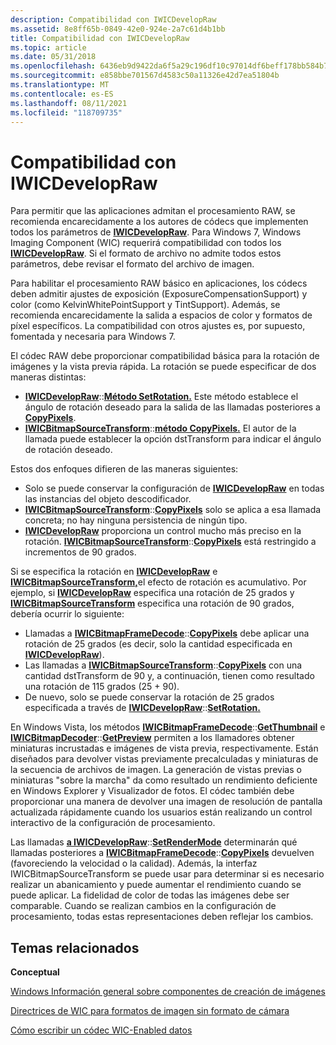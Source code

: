 ```yaml
---
description: Compatibilidad con IWICDevelopRaw
ms.assetid: 8e8ff65b-0849-42e0-924e-2a7c61d4b1bb
title: Compatibilidad con IWICDevelopRaw
ms.topic: article
ms.date: 05/31/2018
ms.openlocfilehash: 6436eb9d9422da6f5a29c196df10c97014df6beff178bb584b70e45d207dd50d
ms.sourcegitcommit: e858bbe701567d4583c50a11326e42d7ea51804b
ms.translationtype: MT
ms.contentlocale: es-ES
ms.lasthandoff: 08/11/2021
ms.locfileid: "118709735"
---
```

# <a name="support-for-iwicdevelopraw"></a>Compatibilidad con IWICDevelopRaw

Para permitir que las aplicaciones admitan el procesamiento RAW, se recomienda encarecidamente a los autores de códecs que implementen todos los parámetros de [**IWICDevelopRaw**](/windows/desktop/api/Wincodec/nn-wincodec-iwicdevelopraw). Para Windows 7, Windows Imaging Component (WIC) requerirá compatibilidad con todos los [**IWICDevelopRaw**](/windows/desktop/api/Wincodec/nn-wincodec-iwicdevelopraw). Si el formato de archivo no admite todos estos parámetros, debe revisar el formato del archivo de imagen.

Para habilitar el procesamiento RAW básico en aplicaciones, los códecs deben admitir ajustes de exposición (ExposureCompensationSupport) y color (como KelvinWhitePointSupport y TintSupport). Además, se recomienda encarecidamente la salida a espacios de color y formatos de píxel específicos. La compatibilidad con otros ajustes es, por supuesto, fomentada y necesaria para Windows 7.

El códec RAW debe proporcionar compatibilidad básica para la rotación de imágenes y la vista previa rápida. La rotación se puede especificar de dos maneras distintas:

-   [**IWICDevelopRaw**](/windows/desktop/api/Wincodec/nn-wincodec-iwicdevelopraw)::[**Método SetRotation.**](/windows/desktop/api/Wincodec/nf-wincodec-iwicdevelopraw-setrotation) Este método establece el ángulo de rotación deseado para la salida de las llamadas posteriores a [**CopyPixels**](/windows/desktop/api/Wincodec/nf-wincodec-iwicbitmapsource-copypixels).
-   [**IWICBitmapSourceTransform**](/windows/desktop/api/Wincodec/nn-wincodec-iwicbitmapsourcetransform)::[**método CopyPixels.**](/windows/desktop/api/Wincodec/nf-wincodec-iwicbitmapsource-copypixels) El autor de la llamada puede establecer la opción dstTransform para indicar el ángulo de rotación deseado.

Estos dos enfoques difieren de las maneras siguientes:

-   Solo se puede conservar la configuración de [**IWICDevelopRaw**](/windows/desktop/api/Wincodec/nn-wincodec-iwicdevelopraw) en todas las instancias del objeto descodificador.
-   [**IWICBitmapSourceTransform**](/windows/desktop/api/Wincodec/nn-wincodec-iwicbitmapsourcetransform)::[**CopyPixels**](/windows/desktop/api/Wincodec/nf-wincodec-iwicbitmapsourcetransform-copypixels) solo se aplica a esa llamada concreta; no hay ninguna persistencia de ningún tipo.
-   [**IWICDevelopRaw**](/windows/desktop/api/Wincodec/nn-wincodec-iwicdevelopraw) proporciona un control mucho más preciso en la rotación. [**IWICBitmapSourceTransform**](/windows/desktop/api/Wincodec/nn-wincodec-iwicbitmapsourcetransform)::[**CopyPixels**](/windows/desktop/api/Wincodec/nf-wincodec-iwicbitmapsourcetransform-copypixels) está restringido a incrementos de 90 grados.

Si se especifica la rotación en [**IWICDevelopRaw**](/windows/desktop/api/Wincodec/nn-wincodec-iwicdevelopraw) e [**IWICBitmapSourceTransform,**](/windows/desktop/api/Wincodec/nn-wincodec-iwicbitmapsourcetransform)el efecto de rotación es acumulativo. Por ejemplo, si [**IWICDevelopRaw**](/windows/desktop/api/Wincodec/nn-wincodec-iwicdevelopraw) especifica una rotación de 25 grados y [**IWICBitmapSourceTransform**](/windows/desktop/api/Wincodec/nn-wincodec-iwicbitmapsourcetransform) especifica una rotación de 90 grados, debería ocurrir lo siguiente:

-   Llamadas a [**IWICBitmapFrameDecode**](/windows/desktop/api/Wincodec/nn-wincodec-iwicbitmapframedecode)::[**CopyPixels**](/windows/desktop/api/Wincodec/nf-wincodec-iwicbitmapsource-copypixels) debe aplicar una rotación de 25 grados (es decir, solo la cantidad especificada en [**IWICDevelopRaw**](/windows/desktop/api/Wincodec/nn-wincodec-iwicdevelopraw)).
-   Las llamadas a [**IWICBitmapSourceTransform**](/windows/desktop/api/Wincodec/nn-wincodec-iwicbitmapsourcetransform)::[**CopyPixels**](/windows/desktop/api/Wincodec/nf-wincodec-iwicbitmapsourcetransform-copypixels) con una cantidad dstTransform de 90 y, a continuación, tienen como resultado una rotación de 115 grados (25 + 90).
-   De nuevo, solo se puede conservar la rotación de 25 grados especificada a través de [**IWICDevelopRaw**](/windows/desktop/api/Wincodec/nn-wincodec-iwicdevelopraw)::[**SetRotation.**](/windows/desktop/api/Wincodec/nf-wincodec-iwicdevelopraw-setrotation)

En Windows Vista, los métodos [**IWICBitmapFrameDecode**](/windows/desktop/api/Wincodec/nn-wincodec-iwicbitmapframedecode)::[**GetThumbnail**](/windows/desktop/api/Wincodec/nf-wincodec-iwicbitmapframedecode-getthumbnail) e [**IWICBitmapDecoder**](/windows/desktop/api/Wincodec/nn-wincodec-iwicbitmapdecoder)::[**GetPreview**](/windows/desktop/api/Wincodec/nf-wincodec-iwicbitmapdecoder-getpreview) permiten a los llamadores obtener miniaturas incrustadas e imágenes de vista previa, respectivamente. Están diseñados para devolver vistas previamente precalculadas y miniaturas de la secuencia de archivos de imagen. La generación de vistas previas o miniaturas "sobre la marcha" da como resultado un rendimiento deficiente en Windows Explorer y Visualizador de fotos. El códec también debe proporcionar una manera de devolver una imagen de resolución de pantalla actualizada rápidamente cuando los usuarios están realizando un control interactivo de la configuración de procesamiento.

Las llamadas [**a IWICDevelopRaw**](/windows/desktop/api/Wincodec/nn-wincodec-iwicdevelopraw)::[**SetRenderMode**](/windows/desktop/api/Wincodec/nf-wincodec-iwicdevelopraw-setrendermode) determinarán qué llamadas posteriores a [**IWICBitmapFrameDecode**](/windows/desktop/api/Wincodec/nn-wincodec-iwicbitmapframedecode)::[**CopyPixels**](/windows/desktop/api/Wincodec/nf-wincodec-iwicbitmapsource-copypixels) devuelven (favoreciendo la velocidad o la calidad). Además, la interfaz IWICBitmapSourceTransform se puede usar para determinar si es necesario realizar un abanicamiento y puede aumentar el rendimiento cuando se puede aplicar. La fidelidad de color de todas las imágenes debe ser comparable. Cuando se realizan cambios en la configuración de procesamiento, todas estas representaciones deben reflejar los cambios.

## <a name="related-topics"></a>Temas relacionados

<dl> <dt>

**Conceptual**
</dt> <dt>

[Windows Información general sobre componentes de creación de imágenes](-wic-about-windows-imaging-codec.md)
</dt> <dt>

[Directrices de WIC para formatos de imagen sin formato de cámara](-wic-rawguidelines.md)
</dt> <dt>

[Cómo escribir un códec WIC-Enabled datos](-wic-howtowriteacodec.md)
</dt> </dl>

 

 



